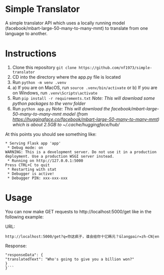 # Simple Translator

A simple translator API which uses a locally running model (facebook/mbart-large-50-many-to-many-mmt) to translate from one language to another.

# Instructions

1. Clone this repository `git clone https://github.com/nf1973/simple-translator`
2. CD into the directory where the app.py file is located
3. Run `python -m venv .venv`
4. a) If you are on MacOS, run `source .venv/bin/activate`
    or
   b) If you are on Windows, run `.venv\Scripts\activate`
6. Run `pip install -r requirements.txt`
   _Note: This will download some python packages to the venv folder_
7. Run `python app.py`
   _Note: This will download the facebook/mbart-large-50-many-to-many-mmt model (from https://huggingface.co/facebook/mbart-large-50-many-to-many-mmt) which is about 2.5GB to ~/.cache/huggingface/hub/_

At this points you should see something like:

```
* Serving Flask app 'app'
 * Debug mode: on
WARNING: This is a development server. Do not use it in a production deployment. Use a production WSGI server instead.
 * Running on http://127.0.0.1:5000
Press CTRL+C to quit
 * Restarting with stat
 * Debugger is active!
 * Debugger PIN: xxx-xxx-xxx
```

# Usage

You can now make GET requests to http://localhost:5000/get like in the following example:

URL:

`http://localhost:5000/get?q=你这疯子，谁会给你十亿韩元？&langpair=zh-CN|en`

Response:

````{
"responseData": {
"translatedText": "Who's going to give you a billion won?"
}
}```
````

